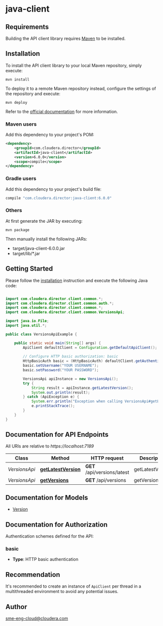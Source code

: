 # java-client

## Requirements

Building the API client library requires [Maven](https://maven.apache.org/) to be installed.

## Installation

To install the API client library to your local Maven repository, simply execute:

```shell
mvn install
```

To deploy it to a remote Maven repository instead, configure the settings of the repository and execute:

```shell
mvn deploy
```

Refer to the [official documentation](https://maven.apache.org/plugins/maven-deploy-plugin/usage.html) for more information.

### Maven users

Add this dependency to your project's POM:

```xml
<dependency>
    <groupId>com.cloudera.director</groupId>
    <artifactId>java-client</artifactId>
    <version>6.0.0</version>
    <scope>compile</scope>
</dependency>
```

### Gradle users

Add this dependency to your project's build file:

```groovy
compile "com.cloudera.director:java-client:6.0.0"
```

### Others

At first generate the JAR by executing:

    mvn package

Then manually install the following JARs:

* target/java-client-6.0.0.jar
* target/lib/*.jar

## Getting Started

Please follow the [installation](#installation) instruction and execute the following Java code:

```java

import com.cloudera.director.client.common.*;
import com.cloudera.director.client.common.auth.*;
import com.cloudera.director.client.common.*;
import com.cloudera.director.client.common.VersionsApi;

import java.io.File;
import java.util.*;

public class VersionsApiExample {

    public static void main(String[] args) {
        ApiClient defaultClient = Configuration.getDefaultApiClient();
        
        // Configure HTTP basic authorization: basic
        HttpBasicAuth basic = (HttpBasicAuth) defaultClient.getAuthentication("basic");
        basic.setUsername("YOUR USERNAME");
        basic.setPassword("YOUR PASSWORD");

        VersionsApi apiInstance = new VersionsApi();
        try {
            String result = apiInstance.getLatestVersion();
            System.out.println(result);
        } catch (ApiException e) {
            System.err.println("Exception when calling VersionsApi#getLatestVersion");
            e.printStackTrace();
        }
    }
}

```

## Documentation for API Endpoints

All URIs are relative to *https://localhost:7189*

Class | Method | HTTP request | Description
------------ | ------------- | ------------- | -------------
*VersionsApi* | [**getLatestVersion**](docs/VersionsApi.md#getLatestVersion) | **GET** /api/versions/latest | getLatestVersion
*VersionsApi* | [**getVersions**](docs/VersionsApi.md#getVersions) | **GET** /api/versions | getVersions


## Documentation for Models

 - [Version](docs/Version.md)


## Documentation for Authorization

Authentication schemes defined for the API:
### basic

- **Type**: HTTP basic authentication


## Recommendation

It's recommended to create an instance of `ApiClient` per thread in a multithreaded environment to avoid any potential issues.

## Author

sme-eng-cloud@cloudera.com

